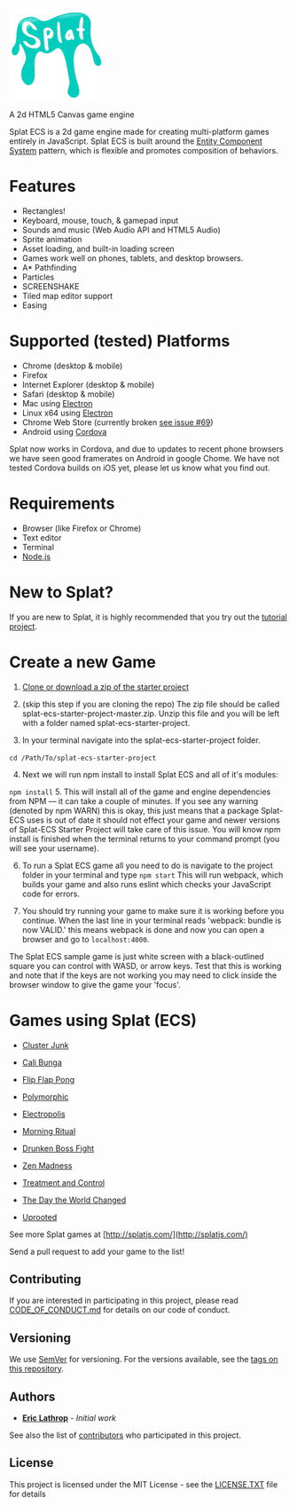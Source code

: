![Splat ECS](./images/splat-logo.png)

A 2d HTML5 Canvas game engine

Splat ECS is a 2d game engine made for creating multi-platform games entirely in JavaScript. Splat ECS is built around the [Entity Component System](https://github.com/ericlathrop/entity-component-system) pattern, which is flexible and promotes composition of behaviors.

# Features

* Rectangles!
* Keyboard, mouse, touch, & gamepad input
* Sounds and music (Web Audio API and HTML5 Audio)
* Sprite animation
* Asset loading, and built-in loading screen
* Games work well on phones, tablets, and desktop browsers.
* A\* Pathfinding
* Particles
* SCREENSHAKE
* Tiled map editor support
* Easing

# Supported (tested) Platforms

* Chrome (desktop & mobile)
* Firefox
* Internet Explorer (desktop & mobile)
* Safari (desktop & mobile)
* Mac using [Electron](https://github.com/atom/electron)
* Linux x64 using [Electron](https://github.com/atom/electron)
* Chrome Web Store (currently broken [see issue #69](https://github.com/SplatJS/splat-ecs/issues/69))
* Android using [Cordova](https://cordova.apache.org/)

Splat now works in Cordova, and due to updates to recent phone browsers we have seen good framerates on Android in google Chome. We have not tested Cordova builds on iOS yet, please let us know what you find out.

# Requirements
* Browser (like Firefox or Chrome)
* Text editor
* Terminal
* [Node.js](https://nodejs.org/en/)

# New to Splat?
If you are new to Splat, it is highly recommended that you try out the [tutorial project](http://splatjs.com/tutorials/splatformer).

# Create a new Game
1. [Clone or download a zip of the starter project](https://github.com/SplatJS/splat-ecs-starter-project)

2. (skip this step if you are cloning the repo) The zip file should be called splat-ecs-starter-project-master.zip. Unzip this file and you will be left with a folder named splat-ecs-starter-project.

3. In your terminal navigate into the splat-ecs-starter-project folder.

 `cd /Path/To/splat-ecs-starter-project`

4. Next we will run npm install to install Splat ECS and all of it's modules:

 `npm install`
5. This will install all of the game and engine dependencies from NPM — it can take a couple of minutes. If you see any warning (denoted by npm WARN) this is okay, this just means that a package Splat-ECS uses is out of date it should not effect your game and newer versions of Splat-ECS Starter Project will take care of this issue. You will know npm install is finished when the terminal returns to your command prompt (you will see your username).

6. To run a Splat ECS game all you need to do is navigate to the project folder in your terminal and type `npm start`
This will run webpack, which builds your game and also runs eslint which checks your JavaScript code for errors.

7. You should try running your game to make sure it is working before you continue. When the last line in your terminal reads 'webpack: bundle is now VALID.' this means webpack is done and now you can open a browser and go to `localhost:4000`.

The Splat ECS sample game is just white screen with a black-outlined square you can control with WASD, or arrow keys. Test that this is working and note that if the keys are not working you may need to click inside the browser window to give the game your 'focus'.

# Games using Splat (ECS)
* [Cluster Junk](https://github.com/TwoScoopGames/Cluster-Junk)
* [Cali Bunga](https://riseshinegames.itch.io/cali-bunga)
* [Flip Flap Pong](https://riseshinegames.itch.io/flip-flap-pong)

* [Polymorphic](http://riseandshinegames.github.io/Polymorphic/build/)
* [Electropolis](https://two-scoop-games.itch.io/electropolis)
* [Morning Ritual](http://twoscoopgames.com/morningritual/game/)
* [Drunken Boss Fight](http://aquisenberry.itch.io/jam-build)
* [Zen Madness](http://aquisenberry.github.io/ggj_meditate/build/)
* [Treatment and Control](http://twoscoopgames.com/ggj15/)
* [The Day the World Changed](https://github.com/TwoScoopGames/ggj15)
* [Uprooted](http://twoscoopgames.com/ld32/)

See more Splat games at [http://splatjs.com/](http://splatjs.com/)

Send a pull request to add your game to the list!

## Contributing

If you are interested in participating in this project, please read [CODE_OF_CONDUCT.md](CODE_OF_CONDUCT.md) for details on our code of conduct.

## Versioning

We use [SemVer](http://semver.org/) for versioning. For the versions available, see the [tags on this repository](https://github.com/SplatJS/splat-ecs/tags).

## Authors

* **[Eric Lathrop](https://github.com/ericlathrop)** - *Initial work*

See also the list of [contributors](https://github.com/SplatJS/splat-ecs/contributors) who participated in this project.

## License

This project is licensed under the MIT License - see the [LICENSE.TXT](LICENSE.TXT) file for details
